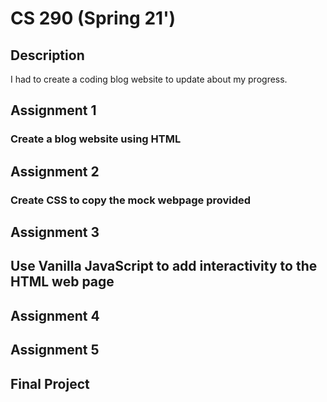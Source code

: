 # CS 290 (Spring 21')

## Description

I had to create a coding blog website to update about my progress.

## Assignment 1
### Create a blog website using HTML

## Assignment 2
### Create CSS to copy the mock webpage provided

## Assignment 3
## Use Vanilla JavaScript to add interactivity to the HTML web page

## Assignment 4

## Assignment 5

## Final Project
